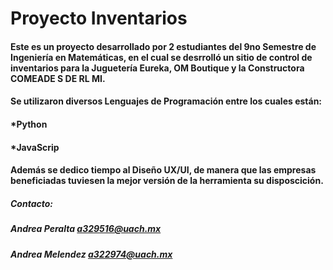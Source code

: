 # Proyecto  Inventarios

#### Este es un proyecto desarrollado por 2 estudiantes del 9no Semestre de Ingeniería en  Matemáticas, en el cual se desrrolló un sitio de control de inventarios para la Juguetería Eureka, OM Boutique y la Constructora COMEADE S DE RL MI.

#### Se utilizaron diversos Lenguajes de Programación entre los cuales están:
#### *Python
#### *JavaScrip

#### Además se dedico tiempo al Diseño UX/UI, de manera que las empresas beneficiadas tuviesen la mejor versión de la herramienta su disposcición.

##### Contacto:
##### Andrea Peralta    a329516@uach.mx
##### Andrea Melendez   a322974@uach.mx
